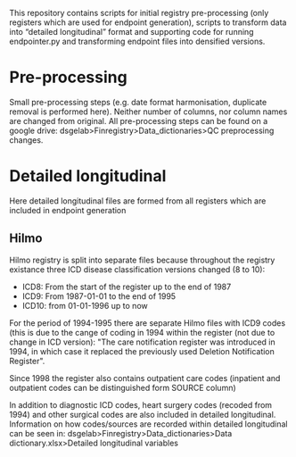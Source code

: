 This repository contains scripts for initial registry pre-processing (only registers which are used for endpoint generation), scripts to transform data into “detailed longitudinal” format and supporting code for running endpointer.py and transforming endpoint files into densified versions.

# Pre-processing
Small pre-processing steps (e.g. date format harmonisation, duplicate removal is performed here). Neither number of columns, nor column names are changed from original.
All pre-processing steps can be found on a google drive: dsgelab>Finregistry>Data_dictionaries>QC preprocessing changes. 

# Detailed longitudinal 
Here detailed longitudinal files are formed from all registers which are included in endpoint generation

## Hilmo 

Hilmo registry is split into separate files because throughout the registry existance three ICD disease classification versions changed (8 to 10):
* ICD8: From the start of the register up to the end of 1987
* ICD9: From 1987-01-01 to the end of 1995
* ICD10: from 01-01-1996 up to now

For the period of 1994-1995 there are separate Hilmo files with ICD9 codes (this is due to the cange of coding in 1994 within the register (not due to change in ICD version): "The care notification register was introduced in 1994, in which case it replaced the previously used Deletion Notification Register".

Since 1998 the register also contains outpatient care codes (inpatient and outpatient codes can be distinguished form SOURCE column)

In addition to diagnostic ICD codes, heart surgery codes (recoded from 1994) and other surgical codes are also included in detailed longitudinal. Information on how codes/sources are recorded within detailed longitudinal can be seen in: dsgelab>Finregistry>Data_dictionaries>Data dictionary.xlsx>Detailed longitudinal variables
